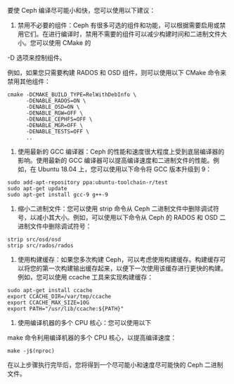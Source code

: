 要使 Ceph 编译尽可能小和快，您可以使用以下建议：

1. 禁用不必要的组件：Ceph 有很多可选的组件和功能，可以根据需要启用或禁用它们。在进行编译时，禁用不需要的组件可以减少构建时间和二进制文件大小。您可以使用 CMake 的 

-D 选项来控制组件。

例如，如果您只需要构建 RADOS 和 OSD 组件，则可以使用以下 CMake 命令来禁用其他组件：

```
cmake -DCMAKE_BUILD_TYPE=RelWithDebInfo \
      -DENABLE_RADOS=ON \
      -DENABLE_OSD=ON \
      -DENABLE_RGW=OFF \
      -DENABLE_CEPHFS=OFF \
      -DENABLE_MGR=OFF \
      -DENABLE_TESTS=OFF \
      ..

```

1. 使用最新的 GCC 编译器：Ceph 的性能和速度很大程度上受到底层编译器的影响。使用最新的 GCC 编译器可以提高编译速度和二进制文件的性能。例如，在 Ubuntu 18.04 上，您可以使用以下命令将 GCC 版本升级到 9：

```
sudo add-apt-repository ppa:ubuntu-toolchain-r/test
sudo apt-get update
sudo apt-get install gcc-9 g++-9

```

1. 缩小二进制文件：您可以使用 strip 命令从 Ceph 二进制文件中删除调试符号，以减小其大小。例如，可以使用以下命令从 Ceph 的 RADOS 和 OSD 二进制文件中删除调试符号：

```
strip src/osd/osd
strip src/rados/rados

```

1. 使用构建缓存：如果您多次构建 Ceph，可以考虑使用构建缓存。构建缓存可以将您的第一次构建输出缓存起来，以便下一次使用该缓存进行更快的构建。例如，您可以使用 ccache 工具来实现构建缓存：

```
sudo apt-get install ccache
export CCACHE_DIR=/var/tmp/ccache
export CCACHE_MAX_SIZE=10G
export PATH="/usr/lib/ccache:${PATH}"

```

1. 使用编译机器的多个 CPU 核心：您可以使用以下 

make 命令利用编译机器的多个 CPU 核心，以提高编译速度：

```
make -j$(nproc)

```

在以上步骤执行完毕后，您将得到一个尽可能小和速度尽可能快的 Ceph 二进制文件。